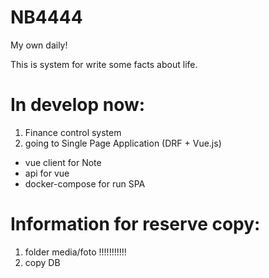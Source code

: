 # NB4444
My own daily!

This is system for write some facts about life.

# In develop now:
1) Finance control system 
2) going to Single Page Application (DRF + Vue.js)
  - vue client for Note
  - api for vue
  - docker-compose for run SPA

# Information for reserve copy:
1) folder media/foto !!!!!!!!!!!
2) copy DB
